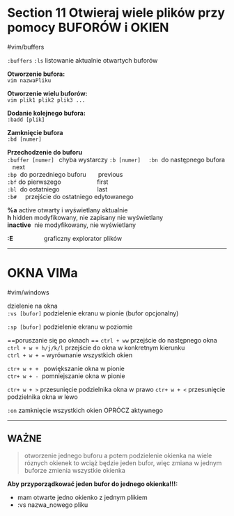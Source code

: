 # Section 11 Otwieraj wiele plików przy pomocy BUFORÓW i OKIEN  
#vim/buffers

`:buffers`   `:ls`     listowanie aktualnie otwartych buforów  

**Otworzenie bufora:**  
`vim nazwaPliku  `

**Otworzenie wielu buforów:**  
`vim plik1 plik2 plik3 ...  `  

**Dodanie kolejnego bufora:**  
`:badd [plik]  `  

**Zamknięcie bufora**  
`:bd [numer]  `

**Przechodzenie do buforu**  
`:buffer [numer] `
chyba wystarczy `:b [numer]  `
`:bn`  do następnego bufora        next  
`:bp`  do porzedniego buforu       previous  
`:bf` do pierwszego                     first  
`:bl`  do ostatniego                      last  
`:b#`     przejście do ostatniego edytowanego  


**%a**       active otwarty i wyświetlany aktualnie  
**h**          hidden modyfikowany, nie zapisany nie wyświetlany  
**inactive**  nie modyfikowany, nie wyświetlany  

**:E**                  graficzny explorator plików  
 
---

# OKNA VIMa
#vim/windows

dzielenie na okna  
`:vs [bufor]` podzielenie ekranu w pionie (bufor opcjonalny)  

`:sp [bufor]`  podzielenie ekranu w poziomie  

==poruszanie się po oknach  ==
`ctrl + ww` przejście do następnego okna  
`ctrl + w + h/j/k/l` przejście do okna w konkretnym kierunku  
`ctrl + w + =`  wyrównanie wszystkich okien  

`ctr+ w + +`   powiększanie okna w pionie  
`ctr+ w + -`  pomniejszanie okna w pionie  

`ctr+ w + >` przesunięcie podzielnika okna w prawo  `ctr+ w + <` przesunięcie podzielnika okna w lewo  

`:on` zamknięcie wszystkich okien OPRÓCZ aktywnego  

---  

## WAŻNE  
> otworzenie jednego buforu a potem podzielenie okienka na wiele róznych okienek to wciąż będzie jeden bufor, więc zmiana w jednym buforze zmienia wszystkie okienka  
  
**Aby przyporządkować jeden bufor do jednego okienka!!!:**  
- mam otwarte jedno okienko z jednym plikiem    
- :vs nazwa_nowego pliku    

  